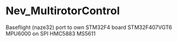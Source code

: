 Nev_MultirotorControl
=====================
Baseflight (naze32) port to own STM32F4 board
STM32F407VGT6
MPU6000 on SPI
HMC5883
MS5611
